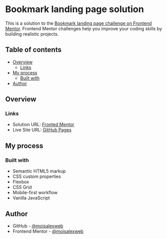 # Bookmark landing page solution

This is a solution to the [Bookmark landing page challenge on Frontend Mentor](https://www.frontendmentor.io/challenges/bookmark-landing-page-5d0b588a9edda32581d29158). Frontend Mentor challenges help you improve your coding skills by building realistic projects. 

## Table of contents

- [Overview](#overview)
  - [Links](#links)
- [My process](#my-process)
  - [Built with](#built-with)
- [Author](#author)

## Overview

### Links

- Solution URL: [Fronted Mentor](https://www.frontendmentor.io/solutions/responsive-bookmark-landing-page-using-html-css-y-javascript-O_gJZytDim)
- Live Site URL: [GitHub Pages](https://moisalexweb.github.io/bookmark-landing-page/)

## My process

### Built with

- Semantic HTML5 markup
- CSS custom properties
- Flexbox
- CSS Grid
- Mobile-first workflow
- Vanilla JavaScript


## Author

- GitHub - [@moisalexweb](https://github.com/MoisalexWeb)
- Frontend Mentor - [@moisalexweb](https://www.frontendmentor.io/profile/yourusername)
